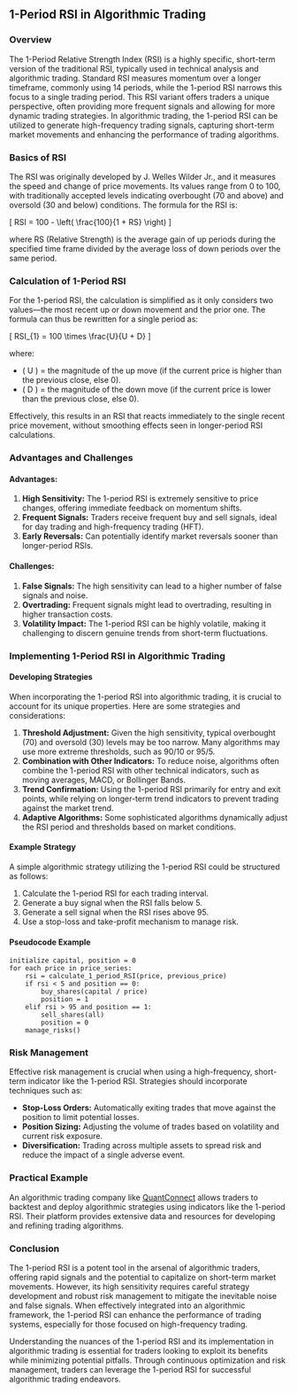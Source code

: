 ## 1-Period RSI in Algorithmic Trading

### Overview

The 1-Period Relative Strength Index (RSI) is a highly specific, short-term version of the traditional RSI, typically used in technical analysis and algorithmic trading. Standard RSI measures momentum over a longer timeframe, commonly using 14 periods, while the 1-period RSI narrows this focus to a single trading period. This RSI variant offers traders a unique perspective, often providing more frequent signals and allowing for more dynamic trading strategies. In algorithmic trading, the 1-period RSI can be utilized to generate high-frequency trading signals, capturing short-term market movements and enhancing the performance of trading algorithms.

### Basics of RSI

The RSI was originally developed by J. Welles Wilder Jr., and it measures the speed and change of price movements. Its values range from 0 to 100, with traditionally accepted levels indicating overbought (70 and above) and oversold (30 and below) conditions. The formula for the RSI is:

\[ RSI = 100 - \left( \frac{100}{1 + RS} \right) \]

where RS (Relative Strength) is the average gain of up periods during the specified time frame divided by the average loss of down periods over the same period.

### Calculation of 1-Period RSI

For the 1-period RSI, the calculation is simplified as it only considers two values—the most recent up or down movement and the prior one. The formula can thus be rewritten for a single period as:

\[ RSI_{1} = 100 \times \frac{U}{U + D} \]

where:
- \( U \) = the magnitude of the up move (if the current price is higher than the previous close, else 0).
- \( D \) = the magnitude of the down move (if the current price is lower than the previous close, else 0).

Effectively, this results in an RSI that reacts immediately to the single recent price movement, without smoothing effects seen in longer-period RSI calculations.

### Advantages and Challenges

#### Advantages:
1. **High Sensitivity:** The 1-period RSI is extremely sensitive to price changes, offering immediate feedback on momentum shifts.
2. **Frequent Signals:** Traders receive frequent buy and sell signals, ideal for day trading and high-frequency trading (HFT).
3. **Early Reversals:** Can potentially identify market reversals sooner than longer-period RSIs.

#### Challenges:
1. **False Signals:** The high sensitivity can lead to a higher number of false signals and noise.
2. **Overtrading:** Frequent signals might lead to overtrading, resulting in higher transaction costs.
3. **Volatility Impact:** The 1-period RSI can be highly volatile, making it challenging to discern genuine trends from short-term fluctuations.

### Implementing 1-Period RSI in Algorithmic Trading

#### Developing Strategies

When incorporating the 1-period RSI into algorithmic trading, it is crucial to account for its unique properties. Here are some strategies and considerations:

1. **Threshold Adjustment:** Given the high sensitivity, typical overbought (70) and oversold (30) levels may be too narrow. Many algorithms may use more extreme thresholds, such as 90/10 or 95/5.
2. **Combination with Other Indicators:** To reduce noise, algorithms often combine the 1-period RSI with other technical indicators, such as moving averages, MACD, or Bollinger Bands.
3. **Trend Confirmation:** Using the 1-period RSI primarily for entry and exit points, while relying on longer-term trend indicators to prevent trading against the market trend.
4. **Adaptive Algorithms:** Some sophisticated algorithms dynamically adjust the RSI period and thresholds based on market conditions.

#### Example Strategy

A simple algorithmic strategy utilizing the 1-period RSI could be structured as follows:
1. Calculate the 1-period RSI for each trading interval.
2. Generate a buy signal when the RSI falls below 5.
3. Generate a sell signal when the RSI rises above 95.
4. Use a stop-loss and take-profit mechanism to manage risk.

#### Pseudocode Example

```pseudo
initialize capital, position = 0
for each price in price_series:
    rsi = calculate_1_period_RSI(price, previous_price)
    if rsi < 5 and position == 0:
        buy_shares(capital / price)
        position = 1
    elif rsi > 95 and position == 1:
        sell_shares(all)
        position = 0
    manage_risks()
```

### Risk Management

Effective risk management is crucial when using a high-frequency, short-term indicator like the 1-period RSI. Strategies should incorporate techniques such as:
- **Stop-Loss Orders:** Automatically exiting trades that move against the position to limit potential losses.
- **Position Sizing:** Adjusting the volume of trades based on volatility and current risk exposure.
- **Diversification:** Trading across multiple assets to spread risk and reduce the impact of a single adverse event.

### Practical Example

An algorithmic trading company like [QuantConnect](https://www.quantconnect.com) allows traders to backtest and deploy algorithmic strategies using indicators like the 1-period RSI. Their platform provides extensive data and resources for developing and refining trading algorithms.

### Conclusion

The 1-period RSI is a potent tool in the arsenal of algorithmic traders, offering rapid signals and the potential to capitalize on short-term market movements. However, its high sensitivity requires careful strategy development and robust risk management to mitigate the inevitable noise and false signals. When effectively integrated into an algorithmic framework, the 1-period RSI can enhance the performance of trading systems, especially for those focused on high-frequency trading.

Understanding the nuances of the 1-period RSI and its implementation in algorithmic trading is essential for traders looking to exploit its benefits while minimizing potential pitfalls. Through continuous optimization and risk management, traders can leverage the 1-period RSI for successful algorithmic trading endeavors.
